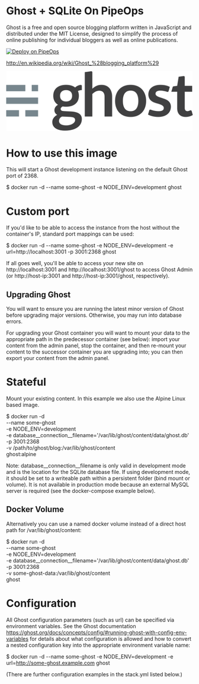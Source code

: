 # Ghost + SQLite On PipeOps


Ghost is a free and open source blogging platform written in JavaScript and distributed under the MIT License, designed to simplify the process of online publishing for individual bloggers as well as online publications.


[![Deploy on PipeOps](https://pub-a1fbf367a4cd458487cfa3f29154ac93.r2.dev/Default.png)](#)


http://en.wikipedia.org/wiki/Ghost_%28blogging_platform%29



![](https://raw.githubusercontent.com/docker-library/docs/c5b6d94dc8f0557925ab37ca43141c0efc5cc363/ghost/logo.png)


# How to use this image

This will start a Ghost development instance listening on the default Ghost port of 2368.

   $ docker run -d --name some-ghost -e NODE_ENV=development ghost

# Custom port

If you'd like to be able to access the instance from the host without the container's IP, standard port mappings can be used:

   $ docker run -d --name some-ghost -e NODE_ENV=development -e url=http://localhost:3001 -p 3001:2368 ghost

If all goes well, you'll be able to access your new site on http://localhost:3001 and http://localhost:3001/ghost to access Ghost Admin (or http://host-ip:3001 and http://host-ip:3001/ghost, respectively).


## Upgrading Ghost

You will want to ensure you are running the latest minor version of Ghost before upgrading major versions. Otherwise, you may run into database errors.

For upgrading your Ghost container you will want to mount your data to the appropriate path in the predecessor container (see below): import your content from the admin panel, stop the container, and then re-mount your content to the successor container you are upgrading into; you can then export your content from the admin panel.


# Stateful

Mount your existing content. In this example we also use the Alpine Linux based image.

$ docker run -d \
	--name some-ghost \
	-e NODE_ENV=development \
	-e database__connection__filename='/var/lib/ghost/content/data/ghost.db' \
	-p 3001:2368 \
	-v /path/to/ghost/blog:/var/lib/ghost/content \
	ghost:alpine

Note: database__connection__filename is only valid in development mode and is the location for the SQLite database file. If using development mode, it should be set to a writeable path within a persistent folder (bind mount or volume). It is not available in production mode because an external MySQL server is required (see the docker-compose example below).


## Docker Volume

Alternatively you can use a named docker volume instead of a direct host path for /var/lib/ghost/content:

$ docker run -d \
	--name some-ghost \
	-e NODE_ENV=development \
	-e database__connection__filename='/var/lib/ghost/content/data/ghost.db' \
	-p 3001:2368 \
	-v some-ghost-data:/var/lib/ghost/content \
	ghost


# Configuration

All Ghost configuration parameters (such as url) can be specified via environment variables. See the Ghost documentation https://ghost.org/docs/concepts/config/#running-ghost-with-config-env-variables for details about what configuration is allowed and how to convert a nested configuration key into the appropriate environment variable name:

  $ docker run -d --name some-ghost -e NODE_ENV=development -e url=http://some-ghost.example.com ghost

(There are further configuration examples in the stack.yml listed below.)

